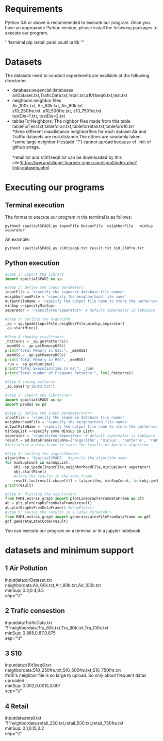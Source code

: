 # Requirements
Python 3.8 or above is recommended to execute our program. Once you have an appropriate Python version, please install the following packages to execute our program.

'''terminal
pip install pami psutil urllib
'''

# Datasets
 The datasets need to conduct experiments are available at the following directories.<br>
   - database:seqencial databases<br>
            airDataset.txt,TraficData.txt,retail.txt,s10t1seq6.txt,test.txt<br>
   - neighbors:neighbor files<br>
                Air_100k.txt, Air_80k.txt, Air_60k.txt<br>
                s10_250fre.txt, s10_500fre.txt, s10_750fre.txt<br>
                testDis=1.txt, testDis=2.txt<br>
   - tablesForNeighbors: The nighbor files made from this table<br>
              tableForTest.txt,tableforair.txt,tableforretail.txt,tablefors10.txt<br>
      *three different maxdistance neighborfiles for each dataset.Air and Traffic datasets are real distance.The others are randomly taken.<br>
      *some large neighbor files(add "!") cannot uproad because of limit of github strage.<br>  
      *retail.txt and s10t1seq6.txt can be downloaded by this site(https://www.philippe-fournier-viger.com/spmf/index.php?link=datasets.php) 
# Executing our programs

## Terminal execution
   The format to execute our program in the terminal is as follows:
   ```terminal
   python3 spaitialSPADE.py inputFile OutputFile  neighborFile   minSup separater
   ```
      
An example:
       
   ```terminal
   python3 spaitialSPADE.py s10t1seq6.txt result.txt S10_250fre.txt
   ```
       
## Python execution
```Python single minsup
#Step 1: Import the library
import spaitialSPADE as sp

#Step 2: Define the input parameters
inputFile = '<specify the sequence database file name>'
neighborhoodFile = '<specify the neighborhood file name'
outputFileName = '<specify the output file name to store the patterns>'
minSup =<specifyMinSup>
seperator = '<specifyYourSeperator>' # default sepereator is tabSpace

#Step 3: calling the algorithm
_ap = sp.Spade(inputFile,neighborFile,minSup,separator)
_ap.startMine()

#Step 4 showing results<br>
_Patterns = _ap.getPatterns()
_memUSS = _ap.getMemoryUSS()
print("Total Memory in USS:", _memUSS)
_memRSS = _ap.getMemoryRSS()
print("Total Memory in RSS", _memRSS)
_run = _ap.getRuntime()
print("Total ExecutionTime in ms:", _run)
print("Total number of Frequent Patterns:", len(_Patterns))

#Step 5 saving patterns
_ap.save("priOut3.txt")
```


```Python multiple minsup
#Step 1: Import the library<br>
import spaitialSPADE as sp
import pandas as pd

#Step 2: Define the input parameters<br>
inputFile = '<specify the sequence database file name>'
neighborhoodFile = '<specify the neighborhood file name>'
outputFileName = '<specify the output file name to store the patterns>'
minSupList =<specify some MinSup in List>
seperator = '<specifyYourSeperator>' # default sepereator is tabSpace
result = pd.DataFrame(columns=['algorithm', 'minSup', 'patterns', 'runtime', 'memory']) 
#initialize a data frame to store the results of Apriori algorithm

#Step 3: calling the algorithm<br>
algorithm = 'SpaitialSPADE'  #specify the algorithm name
for minSupCount in minSupList:
    obj =sp.Spade(inputFile,neighborhoodFile,minSupCount seperator)
    obj.startMine()
    #store the results in the data frame
    result.loc[result.shape[0]] = [algorithm, minSupCount, len(obj.getPatterns()), obj.getRuntime(), obj.getMemoryRSS()]
print(result)

#Step 4: Plotting the results<br>
from PAMI.extras.graph import plotLineGraphsFromDataFrame as plt
ab = plt.plotGraphsFromDataFrame(result)
ab.plotGraphsFromDataFrame() #drawPlots()
#Step 5: Saving the results in a latex format<br>
from PAMI.extras.graph import generateLatexFileFromDataFrame as gdf
gdf.generateLatexCode(result)
```


You can execute our program on a terminal or in a jupyter notebook. <br>




# datasets and minimum support
 ## 1 Air Pollution<br>
  inputdata:airDataset.txt<br>
  neighbordata:Air_60k.txt,Air_80k.txt,Air_100k.txt<br>
  minSup: 0.3,0.4,0.5<br>
  sep="\t"<br>
 ## 2 Trafic consestion<br>
  inputdata:TraficData.txt<br>
  "!"neighbordata:Tra_60k.txt,Tra_80k.txt,Tra_100k.txt<br>
  minSup: 0.865,0.87,0.875<br>
  sep="\t"<br>
 ## 3 S10
  inputdata:s10t1seq6.txt<br>
  neighbordata:S10_250fre.txt,S10_500fre.txt,S10_750fre.txt<br>
    #s10's neighbor file is so large to upload. So only about frequent datas uproaded.<br>
  minSup: 0.002,0.0015,0.001<br>
  sep="\t"<br>
 ## 4 Retail
  inputdata:retail.txt<br>
  "!"neighbordata:retail_250.txt,retail_500.txt,retail_750fre.txt<br>
  minSup: 0.1,0.15,0.2<br>
  sep="\t"<br>
  
